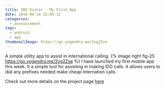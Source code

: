```yaml
---
title: IDD Dialer - My First App
date: 2018-04-14 15:05:12
categories:
  - announcement
tags:
  - android
  - app
thumbnailImage: https://go.yogendra.me/2vg2Zxe
---
```

A simple utility app to assist in international calling. <!-- more --> {% image right fig-25 https://go.yogendra.me/2vg2Zxe %}
I have launched my first mobile app this week. It a simple tool for assisting in making IDD calls. It allows users to dial any prefixes needed make cheap internation calls.

Check out more details on the project page [here][idd-dialer-home]

[idd-dialer-home]: /projects/idd

